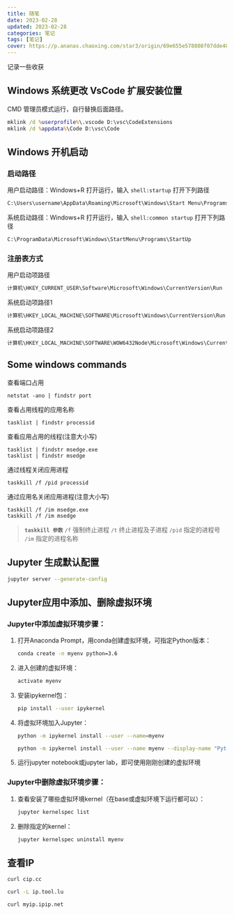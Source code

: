```yaml
---
title: 随笔
date: 2023-02-28
updated: 2023-02-28
categories: 笔记
tags: [笔记]
cover: https://p.ananas.chaoxing.com/star3/origin/69e655e578808f07dde406824082969f.png
---
```


记录一些收获

<!-- more -->

## Windows 系统更改 VsCode 扩展安装位置
CMD 管理员模式运行，自行替换后面路径。
```cmd
mklink /d %userprofile%\.vscode D:\vsc\CodeExtensions
mklink /d %appdata%\Code D:\vsc\Code
``` 

## Windows 开机启动

### 启动路径

用户启动路径：Windows+R 打开运行，输入 `shell:startup` 打开下列路径
```txt
C:\Users\username\AppData\Roaming\Microsoft\Windows\Start Menu\Programs\Startup
```
系统启动路径：Windows+R 打开运行，输入 `shell:common startup` 打开下列路径
```txt
C:\ProgramData\Microsoft\Windows\StartMenu\Programs\StartUp
```

### 注册表方式

用户启动项路径
```txt
计算机\HKEY_CURRENT_USER\Software\Microsoft\Windows\CurrentVersion\Run
```

系统启动项路径1
```txt
计算机\HKEY_LOCAL_MACHINE\SOFTWARE\Microsoft\Windows\CurrentVersion\Run
```

系统启动项路径2
```txt
计算机\HKEY_LOCAL_MACHINE\SOFTWARE\WOW6432Node\Microsoft\Windows\CurrentVersion\Run
```

## Some windows commands

查看端口占用
```shell
netstat -ano | findstr port
```

查看占用线程的应用名称
```shell
tasklist | findstr processid
```

查看应用占用的线程(注意大小写)
```shell
tasklist | findstr msedge.exe
tasklist | findstr msedge
```

通过线程关闭应用进程
```shell
taskkill /f /pid processid
```

通过应用名关闭应用进程(注意大小写)
```shell
taskkill /f /im msedge.exe
taskkill /f /im msedge
```
>**`taskkill 参数`**
>`/f` 强制终止进程
>`/t` 终止进程及子进程
>`/pid` 指定的进程号
>`/im` 指定的进程名称

## Jupyter 生成默认配置

```bash
jupyter server --generate-config
```

## Jupyter应用中添加、删除虚拟环境

### Jupyter中添加虚拟环境步骤：

1. 打开Anaconda Prompt，用conda创建虚拟环境，可指定Python版本：
    ```bash
    conda create -n myenv python=3.6
    ```
2. 进入创建的虚拟环境：
    ```bash
    activate myenv
    ```
3. 安装ipykernel包：
    ```bash
    pip install --user ipykernel
    ```
4. 将虚拟环境加入Jupyter：
    ```bash
    python -m ipykernel install --user --name=myenv

    python -m ipykernel install --user --name myenv --display-name "Python [conda env:myenv]"
    ```
5. 运行jupyter notebook或jupyter lab，即可使用刚刚创建的虚拟环境

### Jupyter中删除虚拟环境步骤：

1. 查看安装了哪些虚拟环境kernel（在base或虚拟环境下运行都可以）：
    ```bash
    jupyter kernelspec list
    ```
2. 删除指定的kernel：
    ```bash
    jupyter kernelspec uninstall myenv
    ```

## 查看IP

```bash
curl cip.cc
```

```bash
curl -L ip.tool.lu
```

```bash
curl myip.ipip.net
```
